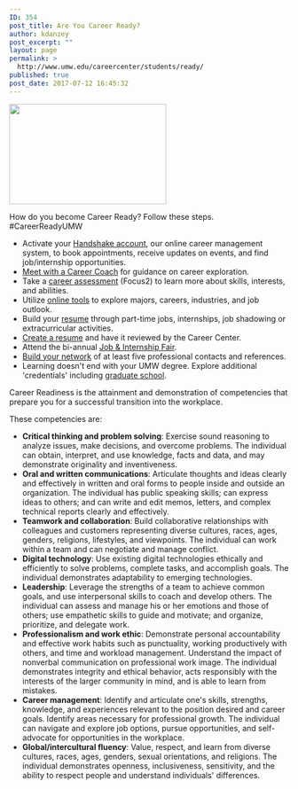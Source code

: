 ```yaml
---
ID: 354
post_title: Are You Career Ready?
author: kdanzey
post_excerpt: ""
layout: page
permalink: >
  http://www.umw.edu/careercenter/students/ready/
published: true
post_date: 2017-07-12 16:45:32
---
```

<img class=" wp-image-176 alignright" src="http://www.umw.edu/careercenter/wp-content/uploads/sites/41/2016/12/students-300x192.png" alt="" width="283" height="181" />

How do you become Career Ready? Follow these steps. #CareerReadyUMW
<ul>
 	<li>Activate your <a href="https://umw.joinhandshake.com/login">Handshake account</a>, our online career management system, to book appointments, receive updates on events, and find job/internship opportunities.</li>
 	<li><a href="http://www.umw.edu/careercenter/students/appointments/">Meet with a Career Coach</a> for guidance on career exploration.</li>
 	<li>Take a <a href="http://www.umw.edu/careercenter/students/career-assessments/">career assessment</a> (Focus2) to learn more about skills, interests, and abilities.</li>
 	<li>Utilize <a href="http://www.umw.edu/careercenter/students/toolkit/career-major-exploration/">online tools</a> to explore majors, careers, industries, and job outlook.</li>
 	<li>Build your <a href="http://www.umw.edu/careercenter/students/toolkit/resume/">resume</a> through part-time jobs, internships, job shadowing or extracurricular activities.</li>
 	<li><a href="http://www.umw.edu/careercenter/students/toolkit/resume/">Create a resume</a> and have it reviewed by the Career Center.</li>
 	<li>Attend the bi-annual <a href="https://umw.joinhandshake.com/career_fairs/2243/student_preview">Job &amp; Internship Fair</a>.</li>
 	<li><a href="https://www.linkedin.com/">Build your network</a> of at least five professional contacts and references.</li>
 	<li>Learning doesn't end with your UMW degree. Explore additional 'credentials' including <a href="https://www.umw.edu/careercenter/students/graduate-school/">graduate school</a>.</li>
</ul>
Career Readiness is the attainment and demonstration of competencies that prepare you for a successful transition into the workplace.

These competencies are:
<ul>
 	<li><strong>Critical thinking and problem solving</strong>: Exercise sound reasoning to analyze issues, make decisions, and overcome problems. The individual can obtain, interpret, and use knowledge, facts and data, and may demonstrate originality and inventiveness.</li>
 	<li><strong>Oral and written communications</strong>: Articulate thoughts and ideas clearly and effectively in written and oral forms to people inside and outside an organization. The individual has public speaking skills; can express ideas to others; and can write and edit memos, letters, and complex technical reports clearly and effectively.</li>
 	<li><strong>Teamwork and collaboration</strong>: Build collaborative relationships with colleagues and customers representing diverse cultures, races, ages, genders, religions, lifestyles, and viewpoints. The individual can work within a team and can negotiate and manage conflict.</li>
 	<li><strong>Digital technology</strong>: Use existing digital technologies ethically and efficiently to solve problems, complete tasks, and accomplish goals. The individual demonstrates adaptability to emerging technologies.</li>
 	<li><strong>Leadership</strong>: Leverage the strengths of a team to achieve common goals, and use interpersonal skills to coach and develop others. The individual can assess and manage his or her emotions and those of others; use empathetic skills to guide and motivate; and organize, prioritize, and delegate work.</li>
 	<li><strong>Professionalism and work ethic</strong>: Demonstrate personal accountability and effective work habits such as punctuality, working productively with others, and time and workload management. Understand the impact of nonverbal communication on professional work image. The individual demonstrates integrity and ethical behavior, acts responsibly with the interests of the larger community in mind, and is able to learn from mistakes.</li>
 	<li><strong>Career management</strong>: Identify and articulate one's skills, strengths, knowledge, and experiences relevant to the position desired and career goals. Identify areas necessary for professional growth. The individual can navigate and explore job options, pursue opportunities, and self-advocate for opportunities in the workplace.</li>
 	<li><strong>Global/intercultural fluency</strong>: Value, respect, and learn from diverse cultures, races, ages, genders, sexual orientations, and religions. The individual demonstrates openness, inclusiveness, sensitivity, and the ability to respect people and understand individuals' differences.</li>
</ul>